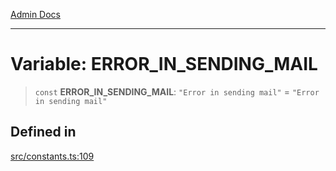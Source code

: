 [Admin Docs](/)

***

# Variable: ERROR\_IN\_SENDING\_MAIL

> `const` **ERROR\_IN\_SENDING\_MAIL**: `"Error in sending mail"` = `"Error in sending mail"`

## Defined in

[src/constants.ts:109](https://github.com/Suyash878/talawa-api/blob/cfd688207611ba245c99edd8dbaccb2cdbf6a043/src/constants.ts#L109)
